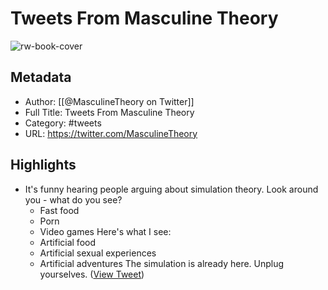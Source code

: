 # Tweets From Masculine Theory

![rw-book-cover](https://pbs.twimg.com/profile_images/1417403069952843776/EucbozAf.jpg)

## Metadata
- Author: [[@MasculineTheory on Twitter]]
- Full Title: Tweets From Masculine Theory
- Category: #tweets
- URL: https://twitter.com/MasculineTheory

## Highlights
- It's funny hearing people arguing about simulation theory.
  Look around you - what do you see?
  - Fast food
  - Porn
  - Video games
  Here's what I see:
  - Artificial food
  - Artificial sexual experiences
  - Artificial adventures
  The simulation is already here.
  Unplug yourselves. ([View Tweet](https://twitter.com/MasculineTheory/status/1410673610260426756))
